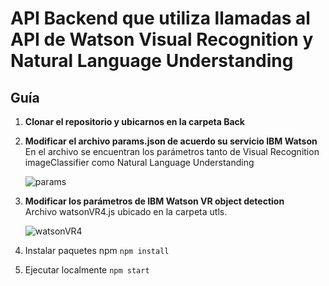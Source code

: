 # API Backend que utiliza llamadas al API de Watson Visual Recognition y Natural Language Understanding

## Guía

1. **Clonar el repositorio y ubicarnos en la carpeta Back**
2. **Modificar el archivo params.json de acuerdo su servicio IBM Watson**<br/>
   En el archivo se encuentran los parámetros tanto de Visual Recognition imageClassifier como Natural Language Understanding

   ![params](https://raw.githubusercontent.com/emeloibmco/Watson-NLU-WVR-Web-App/master/Back/.github/params.png)

3. **Modificar los parámetros de IBM Watson VR object detection**<br/> Archivo watsonVR4.js ubicado en la carpeta utls.

   ![watsonVR4](https://raw.githubusercontent.com/emeloibmco/Watson-NLU-WVR-Web-App/master/Back/.github/watsonVR4.png)

4. Instalar paquetes npm `npm install`
5. Ejecutar localmente `npm start`

